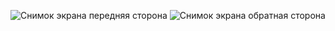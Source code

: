 ![Снимок экрана передняя сторона](https://github.com/Vikuska19/tinkoff-card/assets/158516994/75b7888e-28fe-4dd5-8da0-01789caf9149)
![Снимок экрана  обратная сторона ](https://github.com/Vikuska19/tinkoff-card/assets/158516994/19e9a844-3320-4e1e-9909-4997cdfccf15)
